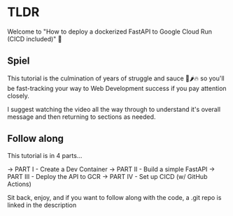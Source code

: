 # TLDR

Welcome to "How to deploy a dockerized FastAPI to Google Cloud Run (CICD included)" 🎉

## Spiel

This tutorial is the culmination of years of struggle and sauce 🍅🌶️🔥 so you'll be fast-tracking your way to Web Development success if you pay attention closely.

I suggest watching the video all the way through to understand it's overall message and then returning to sections as needed.

## Follow along

This tutorial is in 4 parts...

-> PART I - Create a Dev Container 
-> PART II - Build a simple FastAPI
-> PART III - Deploy the API to GCR
-> PART IV - Set up CICD (w/ GitHub Actions)

Sit back, enjoy, and if you want to follow along with the code, a .git repo is linked in the description